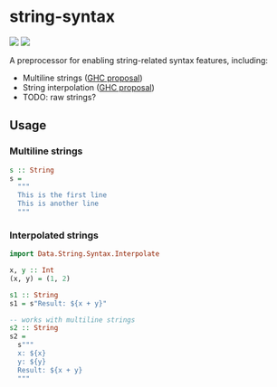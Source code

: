 # string-syntax

[![](https://img.shields.io/github/actions/workflow/status/brandonchinn178/string-syntax/ci.yml?branch=main)](https://github.com/brandonchinn178/string-syntax/actions)
[![](https://img.shields.io/hackage/v/string-syntax)](https://hackage.haskell.org/package/string-syntax)

A preprocessor for enabling string-related syntax features, including:
* Multiline strings ([GHC proposal](https://github.com/ghc-proposals/ghc-proposals/pull/569))
* String interpolation ([GHC proposal](https://github.com/ghc-proposals/ghc-proposals/pull/570))
* TODO: raw strings?

## Usage

### Multiline strings

```hs
s :: String
s =
  """
  This is the first line
  This is another line
  """
```

### Interpolated strings

```hs
import Data.String.Syntax.Interpolate

x, y :: Int
(x, y) = (1, 2)

s1 :: String
s1 = s"Result: ${x + y}"

-- works with multiline strings
s2 :: String
s2 =
  s"""
  x: ${x}
  y: ${y}
  Result: ${x + y}
  """
```
